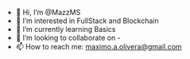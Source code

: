 - 👋 Hi, I’m @MazzMS
- 👀 I’m interested in FullStack and Blockchain
- 🌱 I’m currently learning Basics
- 💞️ I’m looking to collaborate on -
- 📫 How to reach me: maximo.a.olivera@gmail.com

<!---
MazzMS/MazzMS is a ✨ special ✨ repository because its `README.md` (this file) appears on your GitHub profile.
You can click the Preview link to take a look at your changes.
--->
